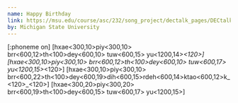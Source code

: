 ```yaml
---
name: Happy Birthday
link: https://msu.edu/course/asc/232/song_project/dectalk_pages/DECtalk%20Singing.html
by: Michigan State University
---
```

[:phoneme on]
[hxae<300,10>piy<300,10> brr<600,12>th<100>dey<600,10> tuw<600,15> yu<1200,14>_<120>]
[hxae<300,10>piy<300,10> brr<600,12>th<100>dey<600,10> tuw<600,17> yu<1200,15>_<120>]
[hxae<300,10>piy<300,10>
brr<600,22>th<100>dey<600,19>dih<600,15>rdeh<600,14>ktao<600,12>k_<120>_<120>]
[hxae<300,20>piy<300,20> brr<600,19>th<100>dey<600,15> tuw<600,17> yu<1200,15>]
